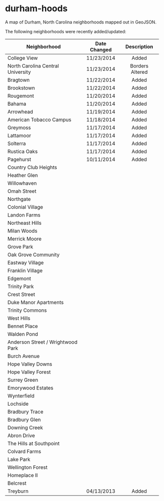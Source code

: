 durham-hoods
============

A map of Durham, North Carolina neighborhoods mapped out in GeoJSON.

The following neighborhoods were recently added/updated:

|Neighborhood                     | Date Changed  | Description   |
|---------------------------------|:-------------:|:-------------:|
|College View                     |11/23/2014     |Added          |
|North Carolina Central University|11/23/2014     |Borders Altered|
|Bragtown                         |11/22/2014     |Added          |
|Brookstown                       |11/22/2014     |Added          |
|Rougemont                        |11/20/2014     |Added          |
|Bahama                           |11/20/2014     |Added          |
|Arrowhead                        |11/19/2014     |Added          |
|American Tobacco Campus          |11/18/2014     |Added          |
|Greymoss                         |11/17/2014     |Added          |
|Lattamoor                        |11/17/2014     |Added          |
|Solterra                         |11/17/2014     |Added          |
|Rustica Oaks                     |11/17/2014     |Added          |
|Pagehurst                        |10/11/2014     |Added          |
|Country Club Heights             |               |               |
|Heather Glen                     |               |               |
|Willowhaven                      |               |               |
|Omah Street                      |               |               |
|Northgate                        |               |               |
|Colonial Village                 |               |               |
|Landon Farms                     |               |               |
|Northeast Hills                  |               |               |
|Milan Woods                      |               |               |
|Merrick Moore                    |               |               |
|Grove Park                       |               |               |
|Oak Grove Community              |               |               |
|Eastway Village                  |               |               |
|Franklin Village                 |               |               |
|Edgemont                         |               |               |
|Trinity Park                     |               |               |
|Crest Street                     |               |               |
|Duke Manor Apartments            |               |               |
|Trinity Commons                  |               |               |
|West Hills                       |               |               |
|Bennet Place                     |               |               |
|Walden Pond                      |               |               |
|Anderson Street / Wrightwood Park|               |               |
|Burch Avenue                     |               |               |
|Hope Valley Downs                |               |               |
|Hope Valley Forest               |               |               |
|Surrey Green                     |               |               |
|Emorywood Estates                |               |               |
|Wynterfield                      |               |               |
|Lochside                         |               |               |
|Bradbury Trace                   |               |               |
|Bradbury Glen                    |               |               |
|Downing Creek                    |               |               |
|Abron Drive                      |               |               |
|The Hills at Southpoint          |               |               |
|Colvard Farms                    |               |               |
|Lake Park                        |               |               |
|Wellington Forest                |               |               |
|Homeplace II                     |               |               |
|Belcrest                         |               |               |
|Treyburn                         |04/13/2013     |Added          |
